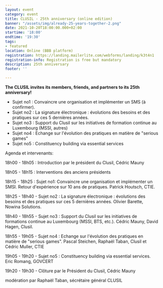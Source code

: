 ```yaml
---
layout: event
category: event
title: CLUSIL - 25th anniversary (online edition)
banner: "/assets/img/already-25-years-together-2.png"
date: 2021-10-20T18:00:00.000+02:00
startime: '18:00'
endtime: '19:30'
tags:
- featured
location: Online (BBB platform)
registration: https://landing.mailerlite.com/webforms/landing/k3t4n1
registration-info: Registration is free but mandatory
description: 25th anniversary
footer: ''

---
```

**The CLUSIL invites its members, friends, and partners to its 25th anniversary!**

* Sujet no1 : Convaincre une organisation et implémenter un SMS (à confirmer).
* Sujet no2 : La signature électronique : évolutions des besoins et des pratiques sur ces 5 dernières années.
* Sujet no3 : Support du Clusil sur les initiatives de formation continue au Luxembourg (MSSI, autres)
* Sujet no4 : Echange sur l'évolution des pratiques en matière de "serious games"
* Sujet no5 : Constituency building via essential services

Agenda et intervenants:

18h00 - 18h05 : Introduction par le président du Clusil, Cédric Mauny

18h05 - 18h15 : Interventions des anciens présidents

18h15 - 18h25 : Sujet no1: Convaincre une organisation et implémenter un SMSI. Retour d'expérience sur 10 ans de pratiques. Patrick Houtsch, CTIE.

18h25 - 18h40 - Sujet no2 : La signature électronique : évolutions des besoins et des pratiques sur ces 5 dernières années. Olivier Barette, Nowina Solutions.

18h40 - 18h55 - Sujet no3 : Support du Clusil sur les initiatives de formations continue au Luxembourg (MSSI, BTS, etc.). Cédric Mauny, David Hagen, Clusil.

18h55 - 19h05 - Sujet no4 : Echange sur l'évolution des pratiques en matière de "serious games". Pascal Steichen, Raphaël Taban, Clusil et Cédric Muller, CTIE

19h05 - 19h20 - Sujet no5 : Constituency building via essential services. Eric Romang, GOVCERT

19h20 - 19h30 - Clôture par le Président du Clusil, Cédric Mauny

modération par Raphaël Taban, sécrétaire général CLUSIL